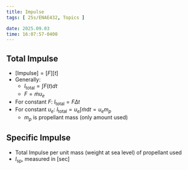 ```yaml
---
title: Impulse
tags: [ 25s/ENAE432, Topics ]

date: 2025.09.03
time: 16:07:57-0400
---
```


## Total Impulse
- $[\text{Impulse}] = [F][t]$
- Generally:
    - $I_{\text{total}} = \int F(t) dt$
    - $F = \dot{m} u_e$
- For constant $F$: $I_{\text{total}} = F \Delta t$
- For constant $u_e$: $I_{\text{total}} = u_e \int \dot{m} \mathrm{d}t = u_e m_p$
    - $m_p$ is propellant mass (only amount used)

## Specific Impulse
- Total Impulse per unit mass (weight at sea level) of propellant used
- $I_{\text{sp}}$, measured in $\text{[sec]}$
